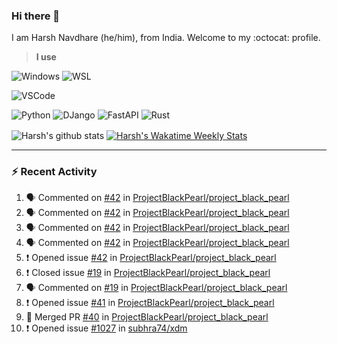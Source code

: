 ### Hi there 👋

I am Harsh Navdhare (he/him), from India. Welcome to my :octocat: profile.

> **I use**

![Windows](https://img.shields.io/badge/Windows-4A4A55?style=for-the-badge&logo=windows11&logoColor=0078D4 "Windows 11")    ![WSL](https://img.shields.io/badge/WSL-4A4A55?style=for-the-badge&logo=ubuntu&logoColor=E95420)

![VSCode](https://img.shields.io/badge/VSCode-4A4A55?style=for-the-badge&logo=visualstudiocode&logoColor=007ACC "Visual Studio Code")

![Python](https://img.shields.io/badge/Python-4A4A55?style=for-the-badge&logo=Python&logoColor=#3776AB "Python")    ![DJango](https://img.shields.io/badge/Django-4A4A55?style=for-the-badge&logo=django&logoColor=092E20 "DJango")    ![FastAPI](https://img.shields.io/badge/FastAPI-4A4A55?style=for-the-badge&logo=fastapi&logoColor=009688 "FastAPI")    ![Rust](https://img.shields.io/badge/Rust-4A4A55?style=for-the-badge&logo=rust&logoColor=000000 "Rust")

<p align="center>
<a href="https://github.com/infinity-plus/github-readme-stats">
  <img align="center" src="https://github-readme-stats-infinity-plus.vercel.app/api?username=infinity-plus&show_icons=true&count_private=true&theme=dark&bg_color=00000000", alt="Harsh's github stats" />
</a>
<a href="https://wakatime.com/@infinity_plus">
  <img align="center" src="https://github-readme-stats-infinity-plus.vercel.app/api/wakatime?username=infinity_plus&theme=dark&custom_title=Wakatime%20Weekly%20Stats&bg_color=00000000&layout=compact", alt="Harsh's Wakatime Weekly Stats" />
</a>
</p>

<hr>

### :zap: Recent Activity

<!--START_SECTION:activity-->
1. 🗣 Commented on [#42](https://github.com/ProjectBlackPearl/project_black_pearl/issues/42) in [ProjectBlackPearl/project_black_pearl](https://github.com/ProjectBlackPearl/project_black_pearl)
2. 🗣 Commented on [#42](https://github.com/ProjectBlackPearl/project_black_pearl/issues/42) in [ProjectBlackPearl/project_black_pearl](https://github.com/ProjectBlackPearl/project_black_pearl)
3. 🗣 Commented on [#42](https://github.com/ProjectBlackPearl/project_black_pearl/issues/42) in [ProjectBlackPearl/project_black_pearl](https://github.com/ProjectBlackPearl/project_black_pearl)
4. 🗣 Commented on [#42](https://github.com/ProjectBlackPearl/project_black_pearl/issues/42) in [ProjectBlackPearl/project_black_pearl](https://github.com/ProjectBlackPearl/project_black_pearl)
5. ❗️ Opened issue [#42](https://github.com/ProjectBlackPearl/project_black_pearl/issues/42) in [ProjectBlackPearl/project_black_pearl](https://github.com/ProjectBlackPearl/project_black_pearl)
6. ❗️ Closed issue [#19](https://github.com/ProjectBlackPearl/project_black_pearl/issues/19) in [ProjectBlackPearl/project_black_pearl](https://github.com/ProjectBlackPearl/project_black_pearl)
7. 🗣 Commented on [#19](https://github.com/ProjectBlackPearl/project_black_pearl/issues/19) in [ProjectBlackPearl/project_black_pearl](https://github.com/ProjectBlackPearl/project_black_pearl)
8. ❗️ Opened issue [#41](https://github.com/ProjectBlackPearl/project_black_pearl/issues/41) in [ProjectBlackPearl/project_black_pearl](https://github.com/ProjectBlackPearl/project_black_pearl)
9. 🎉 Merged PR [#40](https://github.com/ProjectBlackPearl/project_black_pearl/pull/40) in [ProjectBlackPearl/project_black_pearl](https://github.com/ProjectBlackPearl/project_black_pearl)
10. ❗️ Opened issue [#1027](https://github.com/subhra74/xdm/issues/1027) in [subhra74/xdm](https://github.com/subhra74/xdm)
<!--END_SECTION:activity-->
